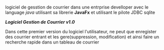 logiciel de gesstion de courrier dans une entrprise develloper avec le language *java* utilisant sa librerie **JavaFx**
et utilisant le pilote JDBC sqlite

***Logiciel Gestion de Courrier v1.0***

Dans cette premier version du logiciel l'utilisateur, ne peut que enregister des courrier entrant
et les gere(suppression, modification) et ainsi faire un recherche rapide dans un tableau de courrier
